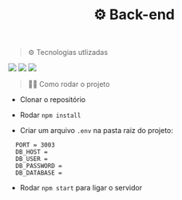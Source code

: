 <h1 align="center"> ⚙ Back-end</h1>
<br/>

> ⚙ Tecnologias utlizadas
<img src="https://img.shields.io/badge/TypeScript-007ACC?style=for-the-badge&logo=typescript&logoColor=white"/>
<img src="https://img.shields.io/badge/Express.js-404D59?style=for-the-badge"/>
<img src="https://img.shields.io/badge/MySQL-00000F?style=for-the-badge&logo=mysql&logoColor=white"/>
<br/>

> 👨‍💻 Como rodar o projeto 
  
* Clonar o repositório
  
* Rodar `npm install`
  
* Criar um arquivo `.env` na pasta raiz do projeto:
  
 ``` 
   PORT = 3003
   DB_HOST = 
   DB_USER = 
   DB_PASSWORD = 
   DB_DATABASE = 
```

* Rodar `npm start` para ligar o servidor
